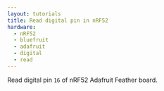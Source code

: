 ```yaml
---
layout: tutorials
title: Read digital pin in nRF52
hardware:
  - nRF52
  - bluefruit
  - adafruit
  - digital
  - read
---
```


Read digital pin `16` of nRF52 Adafruit Feather board.
